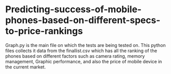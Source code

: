# Predicting-success-of-mobile-phones-based-on-different-specs-to-price-rankings

Graph.py is the main file on which the tests are being tested on. 
This python files collects it data from the finallist.csv which has all the ranking of the phones based on different factors such as camera rating, memory management, Graphic performance, and also the price of mobile device in the current market.
